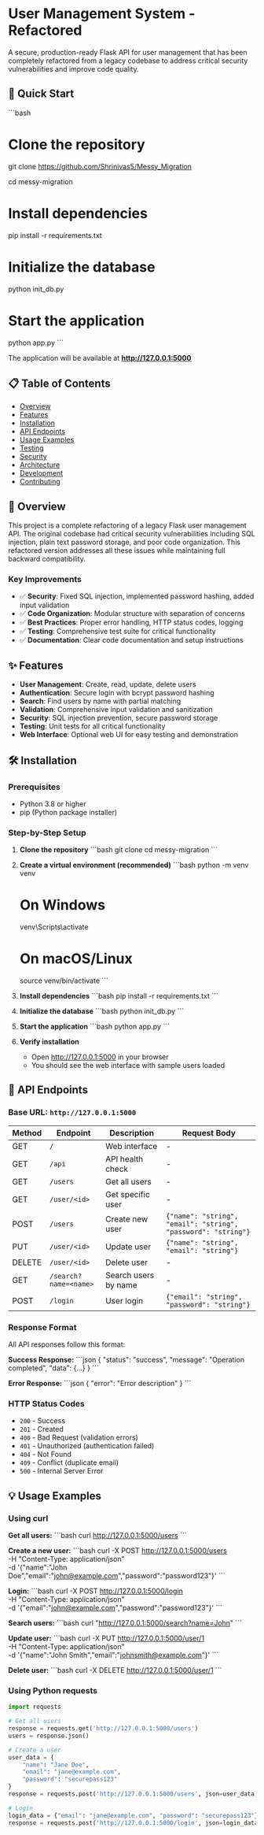 # User Management System - Refactored

A secure, production-ready Flask API for user management that has been completely refactored from a legacy codebase to address critical security vulnerabilities and improve code quality.

## 🚀 Quick Start

\`\`\`bash
# Clone the repository
git clone https://github.com/Shrinivas5/Messy_Migration

cd messy-migration

# Install dependencies
pip install -r requirements.txt

# Initialize the database
python init_db.py

# Start the application
python app.py
\`\`\`

The application will be available at **http://127.0.0.1:5000**

## 📋 Table of Contents

- [Overview](#overview)
- [Features](#features)
- [Installation](#installation)
- [API Endpoints](#api-endpoints)
- [Usage Examples](#usage-examples)
- [Testing](#testing)
- [Security](#security)
- [Architecture](#architecture)
- [Development](#development)
- [Contributing](#contributing)

## 🎯 Overview

This project is a complete refactoring of a legacy Flask user management API. The original codebase had critical security vulnerabilities including SQL injection, plain text password storage, and poor code organization. This refactored version addresses all these issues while maintaining full backward compatibility.

### Key Improvements

- ✅ **Security**: Fixed SQL injection, implemented password hashing, added input validation
- ✅ **Code Organization**: Modular structure with separation of concerns
- ✅ **Best Practices**: Proper error handling, HTTP status codes, logging
- ✅ **Testing**: Comprehensive test suite for critical functionality
- ✅ **Documentation**: Clear code documentation and setup instructions

## ✨ Features

- **User Management**: Create, read, update, delete users
- **Authentication**: Secure login with bcrypt password hashing
- **Search**: Find users by name with partial matching
- **Validation**: Comprehensive input validation and sanitization
- **Security**: SQL injection prevention, secure password storage
- **Testing**: Unit tests for all critical functionality
- **Web Interface**: Optional web UI for easy testing and demonstration

## 🛠 Installation

### Prerequisites

- Python 3.8 or higher
- pip (Python package installer)

### Step-by-Step Setup

1. **Clone the repository**
   \`\`\`bash
   git clone <repository-url>
   cd messy-migration
   \`\`\`

2. **Create a virtual environment (recommended)**
   \`\`\`bash
   python -m venv venv
   
   # On Windows
   venv\Scripts\activate
   
   # On macOS/Linux
   source venv/bin/activate
   \`\`\`

3. **Install dependencies**
   \`\`\`bash
   pip install -r requirements.txt
   \`\`\`

4. **Initialize the database**
   \`\`\`bash
   python init_db.py
   \`\`\`

5. **Start the application**
   \`\`\`bash
   python app.py
   \`\`\`

6. **Verify installation**
   - Open http://127.0.0.1:5000 in your browser
   - You should see the web interface with sample users loaded

## 📡 API Endpoints

### Base URL: `http://127.0.0.1:5000`

| Method | Endpoint | Description | Request Body |
|--------|----------|-------------|--------------|
| GET | `/` | Web interface | - |
| GET | `/api` | API health check | - |
| GET | `/users` | Get all users | - |
| GET | `/user/<id>` | Get specific user | - |
| POST | `/users` | Create new user | `{"name": "string", "email": "string", "password": "string"}` |
| PUT | `/user/<id>` | Update user | `{"name": "string", "email": "string"}` |
| DELETE | `/user/<id>` | Delete user | - |
| GET | `/search?name=<name>` | Search users by name | - |
| POST | `/login` | User login | `{"email": "string", "password": "string"}` |

### Response Format

All API responses follow this format:

**Success Response:**
\`\`\`json
{
  "status": "success",
  "message": "Operation completed",
  "data": {...}
}
\`\`\`

**Error Response:**
\`\`\`json
{
  "error": "Error description"
}
\`\`\`

### HTTP Status Codes

- `200` - Success
- `201` - Created
- `400` - Bad Request (validation errors)
- `401` - Unauthorized (authentication failed)
- `404` - Not Found
- `409` - Conflict (duplicate email)
- `500` - Internal Server Error

## 💡 Usage Examples

### Using curl

**Get all users:**
\`\`\`bash
curl http://127.0.0.1:5000/users
\`\`\`

**Create a new user:**
\`\`\`bash
curl -X POST http://127.0.0.1:5000/users \
  -H "Content-Type: application/json" \
  -d '{"name":"John Doe","email":"john@example.com","password":"password123"}'
\`\`\`

**Login:**
\`\`\`bash
curl -X POST http://127.0.0.1:5000/login \
  -H "Content-Type: application/json" \
  -d '{"email":"john@example.com","password":"password123"}'
\`\`\`

**Search users:**
\`\`\`bash
curl "http://127.0.0.1:5000/search?name=John"
\`\`\`

**Update user:**
\`\`\`bash
curl -X PUT http://127.0.0.1:5000/user/1 \
  -H "Content-Type: application/json" \
  -d '{"name":"John Smith","email":"johnsmith@example.com"}'
\`\`\`

**Delete user:**
\`\`\`bash
curl -X DELETE http://127.0.0.1:5000/user/1
\`\`\`

### Using Python requests

```python
import requests

# Get all users
response = requests.get('http://127.0.0.1:5000/users')
users = response.json()

# Create a user
user_data = {
    "name": "Jane Doe",
    "email": "jane@example.com", 
    "password": "securepass123"
}
response = requests.post('http://127.0.0.1:5000/users', json=user_data)

# Login
login_data = {"email": "jane@example.com", "password": "securepass123"}
response = requests.post('http://127.0.0.1:5000/login', json=login_data)
